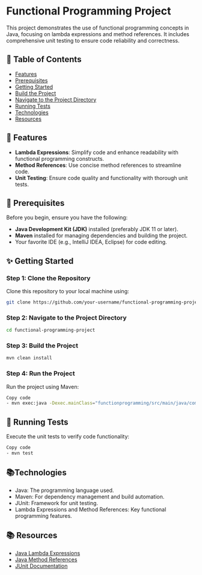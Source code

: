 # Functional Programming Project

This project demonstrates the use of functional programming concepts in Java, focusing on lambda expressions and method references. It includes comprehensive unit testing to ensure code reliability and correctness.

## 📝 Table of Contents
- [Features](#features)
- [Prerequisites](#prerequisites)
- [Getting Started](#getting-started)
- [Build the Project](#build-the-project)
- [Navigate to the Project Directory](#navigate-to-the-project-directory)
- [Running Tests](#running-tests)
- [Technologies](#technologies)
- [Resources](#resources)

## 🚀 Features

- **Lambda Expressions**: Simplify code and enhance readability with functional programming constructs.
- **Method References**: Use concise method references to streamline code.
- **Unit Testing**: Ensure code quality and functionality with thorough unit tests.

## 📖 Prerequisites

Before you begin, ensure you have the following:

- **Java Development Kit (JDK)** installed (preferably JDK 11 or later).
- **Maven** installed for managing dependencies and building the project.
- Your favorite IDE (e.g., IntelliJ IDEA, Eclipse) for code editing.

## ✨ Getting Started

### Step 1: Clone the Repository

Clone this repository to your local machine using:

```bash
git clone https://github.com/your-username/functional-programming-project.git
```

### Step 2: Navigate to the Project Directory

```bash
cd functional-programming-project
```

### Step 3: Build the Project


```bash
mvn clean install

```

### Step 4: Run the Project
Run the project using Maven:


```bash
Copy code
- mvn exec:java -Dexec.mainClass="functionprogramming/src/main/java/com/shosha/springboot/demo/Main.java"
```

## 🧪 Running Tests
Execute the unit tests to verify code functionality:


```bash
Copy code
- mvn test
```

## 📚Technologies
- Java: The programming language used.
- Maven: For dependency management and build automation.
- JUnit: Framework for unit testing.
- Lambda Expressions and Method References: Key functional programming features.

  
## 📚 Resources

* [Java Lambda Expressions](https://www.w3schools.com/java/java_lambda.asp)
* [Java Method References](https://docs.oracle.com/javase/tutorial/java/javaOO/methodreferences.html)
* [JUnit Documentation](https://junit.org/junit5/docs/current/user-guide/)


